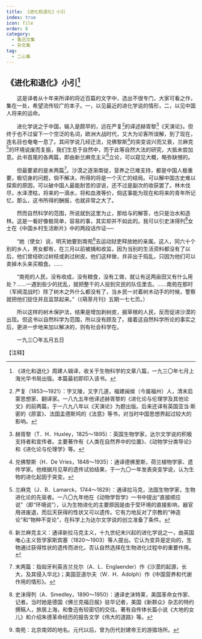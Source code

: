 ```yaml
---
title: 《进化和退化》小引
index: true
icon: file
order: 8
category:
  - 鲁迅文集
  - 杂文集
tag:  
  - 二心集
---
```


## 《进化和退化》小引[^①]

　　这是译者从十年来所译的将近百篇的文字中，选出不很专门，大家可看之作，集在一处，希望流传较广的本子。一，以见最近的进化学说的情形，二，以见中国人将来的运命。

　　进化学说之于中国，输入是颇早的，远在严复[^②]的译述赫胥黎[^③]《天演论》。但终于也不过留下一个空泛的名词，欧洲大战时代，又大为论客所误解，到了现在，连名目也奄奄一息了。其间学说几经迁流，兑佛黎斯[^④]的突变说兴而又衰，兰麻克[^⑤]的环境说废而复振，我们生息于自然中，而于此等自然大法的研究，大抵未尝加意。此书首尾的各两篇，即由新兰麻克主义[^⑥]立论，可以窥见大概，略弥缺憾的。

　　但最要紧的是末两篇[^⑦]。沙漠之逐渐南徙，营养之已难支持，都是中国人极重要，极切身的问题，倘不解决，所得的将是一个灭亡的结局。可以解中国古史难以探索的原因，可以破中国人最能耐苦的谬说，还不过是副次的收获罢了。林木伐尽，水泽湮枯，将来的一滴水，将和血液等价，倘这事能为现在和将来的青年所记忆，那么，这书所得的酬报，也就非常之大了。

　　然而自然科学的范围，所说就到这里为止，那给与的解答，也只是治水和造林。这是一看好像极简单，容易的事，其实却并不如此的。我可以引史沫得列[^⑧]女士在《中国乡村生活断片》中的两段话作证──

　　“她（使女）说，明天她要到南苑[^⑨]去运动狱吏释放她的亲属。这人，同六十个别的乡人，男女都有，在三月以前被捕和收监，因为当别的生活资料都没有了以后，他们曾经砍过树枝或剥过树皮。他们这样做，并非出于捣乱，只因为他们可以卖掉木头来买粮食。……

　　“南苑的人民，没有收成，没有粮食，没有工做，就让有这两亩田又有什么用处？……一遇到些少的扰乱，就把整千的人投到灾民的队伍里去。……南苑在那时（军阀混战时）除了树木之外什么都没有了，当乡民一对着树木动手的时候，警察就把他们捉住并且监禁起来。”（《萌芽月刊》五期一七七页。）

　　所以这样的树木保护法，结果是增加剥树皮，掘草根的人民，反而促进沙漠的出现。但这书以自然科学为范围，所以没有顾及了。接着这自然科学所论的事实之后，更进一步地来加以解决的，则有社会科学在。

　　一九三〇年五月五日

【注释】

[^①]:《进化和退化》周建人辑译，收关于生物科学的文章八篇，一九三〇年七月上海光华书局出版。本篇最初即印入该书。

[^②]:严复（1853～1921）：字又陵，又字几道，福建闽侯（今属福州）人，清末启蒙思想家、翻译家。一八九五年他译述赫胥黎的《进化论与伦理学及其他论文》的前两篇，于一八九八年以《天演论》为题出版。后来还译有英国亚当·斯密的《原富》、法国孟德斯鸠的《法意》等书，对当时中国思想界起过较大的影响。

[^③]:赫胥黎（T．H．Huxley，1825～1895）：英国生物学家，达尔文学说的积极支持者和宣传者。主要著作有《人类在自然界中的位置》、《动物学分类导论》和《进化论与伦理学》等。

[^④]:兑佛黎斯（H．De Vries，1848～1935）：通译德佛里斯，荷兰植物学家、遗传学家。他根据月见草的遗传试验结果，于一九〇一年发表突变学说，认为生物的进化起因于突变。

[^⑤]:兰麻克（J．B．Lamarck，1744～1829）：通译拉马克，法国生物学家，生物进化论的先驱者。一八〇九年他在《动物学哲学》一书中提出“直接顺应说”（即“环境说”），认为生物进化的主要原因是由于受环境的直接影响，器官用进废退，而后天获得的性状又可以遗传。它有力地反对了宗教的“神造论”和“物种不变论”，在科学上为达尔文学说的创立准备了条件。

[^⑥]:新兰麻克主义：通译新拉马克主义，十九世纪末兴起的进化学说之一，由英国唯心主义哲学家斯宾塞（1820～1903）等人提出。它认为变异是定向的，生物通过获得性状的遗传而进化，否认自然选择在生物进化过程中的重要作用。

[^⑦]:末两篇：指匈牙利英吉兰兑尔（A．L．Englaender）作《沙漠的起源，长大，及其侵入华北》；美国亚道尔夫（W．H．Adolph）作《中国营养和代谢作用的情形》。

[^⑧]:史沫得列（A．Smedley，1890～1950）：通译史沫特莱，美国革命女作家、记者。当时她是德国《佛兰克福日报》驻华记者，美国《新群众》杂志的特约撰稿人，旅居上海，和鲁迅有较密切的交往。著有自传体长篇小说《大地的女儿》和介绍朱德革命经历的报告文学《伟大的道路》等。

[^⑨]:南苑：北京南郊的地名。元代以后，曾为历代封建帝王的游猎场所。
